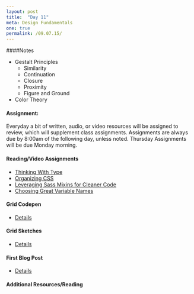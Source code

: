 ```yaml
---
layout: post
title:  "Day 11"
meta: Design Fundamentals 
one: true
permalink: /09.07.15/
---
```

####Notes
- Gestalt Principles
    + Similarity
    + Continuation
    + Closure
    + Proximity
    + Figure and Ground
- Color Theory

#### Assignment:
Everyday a bit of written, audio, or video resources will be assigned to review, which will supplement class assignments. Assignments are always due by 8:00am of the following day, unless noted. Thursday Assignments will be due Monday morning.

#### Reading/Video Assignments
- [Thinking With Type](http://thinkingwithtype.com/contents/text/#Line_Spacing)
- [Organizing CSS](https://mattstauffer.co/blog/organizing-css-oocss-smacss-and-bem)
- [Leveraging Sass Mixins for Cleaner Code](http://thesassway.com/intermediate/leveraging-sass-mixins-for-cleaner-code)
- [Choosing Great Variable Names](http://thesassway.com/beginner/variable-naming)

#### Grid Codepen
- [Details](/09.01.15/sass_grid_codepen/)

#### Grid Sketches
- [Details](/09.01.15/grid_sketches/)

#### First Blog Post
- [Details](/09.01.15/first_blog_post/)

#### Additional Resources/Reading

